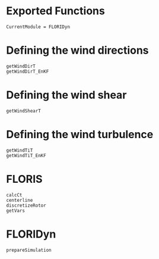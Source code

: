 # Exported Functions

```@meta
CurrentModule = FLORIDyn
```

# Defining the wind directions
```@docs
getWindDirT
getWindDirT_EnKF
```

# Defining the wind shear
```@docs
getWindShearT
```

# Defining the wind turbulence
```@docs
getWindTiT
getWindTiT_EnKF
```

# FLORIS
```@docs
calcCt
centerline
discretizeRotor
getVars
```

# FLORIDyn
```@docs
prepareSimulation
```

